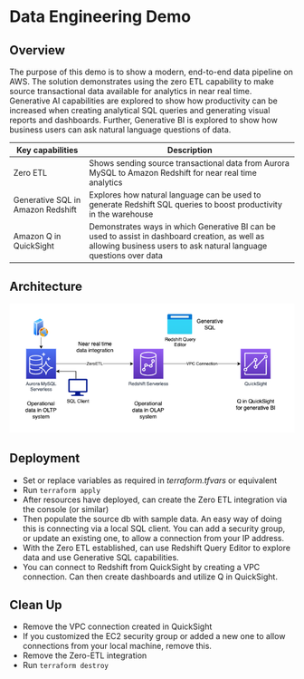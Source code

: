 # Data Engineering Demo

## Overview

The purpose of this demo is to show a modern, end-to-end data pipeline on AWS. The solution demonstrates using the zero ETL capability to make source transactional data available for analytics in near real time. Generative AI capabilities are explored to show how productivity can be increased when creating analytical SQL queries and generating visual reports and dashboards. Further, Generative BI is explored to show how business users can ask natural language questions of data. 

| Key capabilities | Description | 
| --- | --- |
| Zero ETL | Shows sending source transactional data from Aurora MySQL to Amazon Redshift for near real time analytics |
| Generative SQL in Amazon Redshift | Explores how natural language can be used to generate Redshift SQL queries to boost productivity in the warehouse | 
| Amazon Q in QuickSight | Demonstrates ways in which Generative BI can be used to assist in dashboard creation, as well as allowing business users to ask natural language questions over data | 

## Architecture 

![zero etl demo architecture](../../docs/images/data_pipeline/zero-etl/data-engineering-demo-arch.png)


## Deployment

* Set or replace variables as required in *terraform.tfvars* or equivalent
* Run ```terraform apply```
* After resources have deployed, can create the Zero ETL integration via the console (or similar)
* Then populate the source db with sample data. An easy way of doing this is connecting via a local SQL client. You can add a security group, or update an existing one, to allow a connection from your IP address. 
* With the Zero ETL established, can use Redshift Query Editor to explore data and use Generative SQL capabilities. 
* You can connect to Redshift from QuickSight by creating a VPC connection. Can then create dashboards and utilize Q in QuickSight. 

## Clean Up

* Remove the VPC connection created in QuickSight 
* If you customized the EC2 security group or added a new one to allow connections from your local machine, remove this. 
* Remove the Zero-ETL integration
* Run ```terraform destroy```